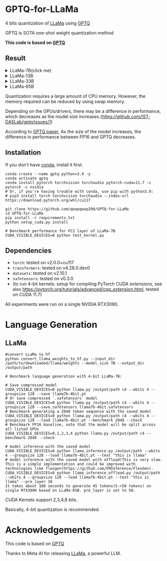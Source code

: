 # GPTQ-for-LLaMa
4 bits quantization of [LLaMa](https://arxiv.org/abs/2302.13971) using [GPTQ](https://arxiv.org/abs/2210.17323)

GPTQ is SOTA one-shot weight quantization method

**This code is based on [GPTQ](https://github.com/IST-DASLab/gptq)**

## Result
<details>
<summary>LLaMa-7B(click me)</summary>

| [LLaMa-7B](https://arxiv.org/abs/2302.13971)       | Bits | group-size | memory(MiB) | Wikitext2 |   PTB   |    C4   | checkpoint size(GB) |
| -------------------------------------------------- | ---- | ---------- | ----------- | --------- | ------- | ------- | ------------------- |
| FP16                                               |  16  |     -      |    13940    |    5.67   |   8.79  |   7.05  |         12.5        |
| RTN                                                |  4   |     -      |      -      |    6.28   |   9.68  |   7.70  |          -          |
| [GPTQ](https://arxiv.org/abs/2210.17323)           |  4   |     -      |     4740    |    6.79   |  10.67  |   8.28  |          3.5        |
| [GPTQ](https://arxiv.org/abs/2210.17323)           |  4   |    128     |     4891    |    6.26   |   9.71  |   7.60  |          3.7        | 
| RTN                                                |  3   |     -      |      -      |   25.66   |  61.25  |  28.19  |          -          |
| [GPTQ](https://arxiv.org/abs/2210.17323)           |  3   |     -      |     3852    |   20.86   |  37.54  |  22.19  |          2.7        |
| [GPTQ](https://arxiv.org/abs/2210.17323)           |  3   |    128     |     4116    |   10.60   |  14.74  |  10.39  |          3.0        |

</details>

<details>
<summary>LLaMa-13B</summary>

| [LLaMa-13B](https://arxiv.org/abs/2302.13971)      | Bits | group-size | memory(MiB) | Wikitext2 |   PTB   |    C4   | checkpoint size(GB) |
| -------------------------------------------------- | ---- | ---------- | ----------- | --------- | ------- | ------- | ------------------- |
| FP16                                               |  16  |     -      |     OOM     |    5.08   |   8.06  |   6.58  |         24.2        |
| RTN                                                |  4   |     -      |      -      |    5.52   |   8.62  |   6.96  |          -          |
| [GPTQ](https://arxiv.org/abs/2210.17323)           |  4   |     -      |     8410    |    5.35   |   8.40  |   6.82  |          6.5        |
| [GPTQ](https://arxiv.org/abs/2210.17323)           |  4   |    128     |     8747    |    5.21   |   8.20  |   7.60  |          -          | 
| RTN                                                |  3   |     -      |      -      |   25.66   |  61.25  |  28.19  |          -          |
| [GPTQ](https://arxiv.org/abs/2210.17323)           |  3   |     -      |     6870    |    6.77   |  10.29  |   8.34  |          5.1        |
| [GPTQ](https://arxiv.org/abs/2210.17323)           |  3   |    128     |     7277    |    5.66   |   8.74  |   6.70  |          5.4        |

</details>

<details>
<summary>LLaMa-33B</summary>

| [LLaMa-33B](https://arxiv.org/abs/2302.13971)      | Bits | group-size | memory(MiB) | Wikitext2 |   PTB   |    C4   | checkpoint size(GB) |
| -------------------------------------------------- | ---- | ---------- | ----------- | --------- | ------- | ------- | ------------------- |
| FP16                                               |  16  |     -      |     OOM     |    4.10   |   7.29  |   5.97  |         60.5        |
| [GPTQ](https://arxiv.org/abs/2210.17323)           |  4   |     -      |    19499    |    4.45   |   7.58  |   6.22  |          -          |
| [GPTQ](https://arxiv.org/abs/2210.17323)           |  4   |    128     |    20570    |    4.22   |   7.38  |   6.06  |         16.8        |
| [GPTQ](https://arxiv.org/abs/2210.17323)           |  3   |     -      |    15499    |    5.78   |   8.98  |   7.38  |          -          |

</details>

<details>
<summary>LLaMa-65B</summary>

| [LLaMa-65B](https://arxiv.org/abs/2302.13971)      | Bits | group-size | memory(MiB) | Wikitext2 |   PTB   |    C4   | checkpoint size(GB) |
| -------------------------------------------------- | ---- | ---------- | ----------- | --------- | ------- | ------- | ------------------- |
| FP16                                               |  16  |     -      |     OOM     |    3.53   |   6.90  |   5.61  |         121.0        |
</details>

Quantization requires a large amount of CPU memory. However, the memory required can be reduced by using swap memory.

Depending on the GPUs/drivers, there may be a difference in performance, which decreases as the model size increases.(https://github.com/IST-DASLab/gptq/issues/1)

According to [GPTQ paper](https://arxiv.org/abs/2210.17323), As the size of the model increases, the difference in performance between FP16 and GPTQ decreases.

## Installation
If you don't have [conda](https://docs.conda.io/en/latest/miniconda.html), install it first.
```
conda create --name gptq python=3.9 -y
conda activate gptq
conda install pytorch torchvision torchaudio pytorch-cuda=11.7 -c pytorch -c nvidia
# Or, if you're having trouble with conda, use pip with python3.9:
# pip3 install torch torchvision torchaudio --index-url https://download.pytorch.org/whl/cu117

git clone https://github.com/qwopqwop200/GPTQ-for-LLaMa
cd GPTQ-for-LLaMa
pip install -r requirements.txt
python setup_cuda.py install

# Benchmark performance for FC2 layer of LLaMa-7B
CUDA_VISIBLE_DEVICES=0 python test_kernel.py
```
## Dependencies

* `torch`: tested on v2.0.0+cu117
* `transformers`: tested on v4.28.0.dev0
* `datasets`: tested on v2.10.1
* `safetensors`: tested on v0.3.0
* (to run 4-bit kernels: setup for compiling PyTorch CUDA extensions, see also https://pytorch.org/tutorials/advanced/cpp_extension.html, tested on CUDA 11.7)

All experiments were run on a single NVIDIA RTX3090.

# Language Generation
## LLaMa

```
#convert LLaMa to hf
python convert_llama_weights_to_hf.py --input_dir /path/to/downloaded/llama/weights --model_size 7B --output_dir /output/path

# Benchmark language generation with 4-bit LLaMa-7B:

# Save compressed model
CUDA_VISIBLE_DEVICES=0 python llama.py /output/path c4 --wbits 4 --groupsize 128 --save llama7b-4bit.pt
# Or save compressed `.safetensors` model
CUDA_VISIBLE_DEVICES=0 python llama.py /output/path c4 --wbits 4 --groupsize 128 --save_safetensors llama7b-4bit.safetensors
# Benchmark generating a 2048 token sequence with the saved model
CUDA_VISIBLE_DEVICES=0 python llama.py /output/path c4 --wbits 4 --groupsize 128 --load llama7b-4bit.pt --benchmark 2048 --check
# Benchmark FP16 baseline, note that the model will be split across all listed GPUs
CUDA_VISIBLE_DEVICES=0,1,2,3,4 python llama.py /output/path c4 --benchmark 2048 --check

# model inference with the saved model
CUDA_VISIBLE_DEVICES=0 python llama_inference.py /output/path --wbits 4 --groupsize 128 --load llama7b-4bit.pt --text "this is llama"
# model inference with the saved model with offload(This is very slow. This is a simple implementation and could be improved with technologies like flexgen(https://github.com/FMInference/FlexGen).
CUDA_VISIBLE_DEVICES=0 python llama_inference_offload.py /output/path --wbits 4 --groupsize 128 --load llama7b-4bit.pt --text "this is llama" --pre_layer 16
It takes about 180 seconds to generate 45 tokens(5->50 tokens) on single RTX3090 based on LLaMa-65B. pre_layer is set to 50.
```
CUDA Kernels support 2,3,4,8 bits.

Basically, 4-bit quantization is recommended.

# Acknowledgements
This code is based on [GPTQ](https://github.com/IST-DASLab/gptq)

Thanks to Meta AI for releasing [LLaMa](https://arxiv.org/abs/2302.13971), a powerful LLM.
